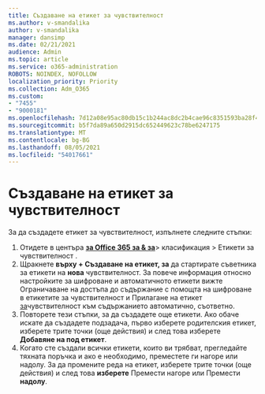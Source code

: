 ```yaml
---
title: Създаване на етикет за чувствителност
ms.author: v-smandalika
author: v-smandalika
manager: dansimp
ms.date: 02/21/2021
audience: Admin
ms.topic: article
ms.service: o365-administration
ROBOTS: NOINDEX, NOFOLLOW
localization_priority: Priority
ms.collection: Adm_O365
ms.custom:
- "7455"
- "9000181"
ms.openlocfilehash: 7d12a08e95ac80db15c1b244ac8dc2b4cae96c8351593ba28f4f4a9790dada4f
ms.sourcegitcommit: b5f7da89a650d2915dc652449623c78be6247175
ms.translationtype: MT
ms.contentlocale: bg-BG
ms.lasthandoff: 08/05/2021
ms.locfileid: "54017661"
---
```

# <a name="create-a-sensitivity-label"></a>Създаване на етикет за чувствителност

За да създадете етикет за чувствителност, изпълнете следните стъпки:

1. Отидете в центъра **[за Office 365 за & за](https://sip.protection.office.com/)**> класификация > Етикети за чувствителност .
2. Щракнете **върху + Създаване на етикет, за** да стартирате съветника за етикети на **нова** чувствителност. За повече информация относно настройките за [](/microsoft-365/compliance/encryption-sensitivity-labels) шифроване и автоматичното етикети вижте Ограничаване на достъпа до съдържание с помощта на шифроване в етикетите за чувствителност и Прилагане на етикет [за](/microsoft-365/compliance/apply-sensitivity-label-automatically)чувствителност към съдържанието автоматично, съответно.
3. Повторете тези стъпки, за да създадете още етикети. Ако обаче искате да създадете подзадача, първо изберете родителския етикет, изберете трите точки (още действия) и след това изберете **Добавяне на под етикет**.
4. Когато сте създали всички етикети, които ви трябват, прегледайте тяхната поръчка и ако е необходимо, преместете ги нагоре или надолу. За да промените реда на етикет, изберете трите точки (още действия) и след това **изберете** Премести нагоре или Премести **надолу**. 
